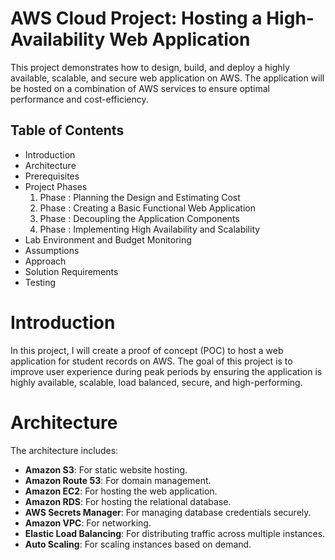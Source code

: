 # AWS Cloud Project: Hosting a High-Availability Web Application
This project demonstrates how to design, build, and deploy a highly available, scalable, and secure web application on AWS. The application will be hosted on a combination of AWS services to ensure optimal performance and cost-efficiency.
## Table of Contents
+ Introduction
+ Architecture
+ Prerequisites
+ Project Phases
    1. Phase : Planning the Design and Estimating Cost
    2. Phase : Creating a Basic Functional Web Application
    3. Phase : Decoupling the Application Components
    4. Phase : Implementing High Availability and Scalability
+ Lab Environment and Budget Monitoring
+ Assumptions
+ Approach
+ Solution Requirements
+ Testing

# Introduction
In this project, I will create a proof of concept (POC) to host a web application for student records on AWS. The goal of this project is to improve user experience during peak periods by ensuring the application is highly available, scalable, load balanced, secure, and high-performing.

# Architecture
The architecture includes:

+ **Amazon S3**: For static website hosting.
+ **Amazon Route 53**: For domain management.
+ **Amazon EC2**: For hosting the web application.
+ **Amazon RDS**: For hosting the relational database.
+ **AWS Secrets Manager**: For managing database credentials securely.
+ **Amazon VPC**: For networking.
+ **Elastic Load Balancing**: For distributing traffic across multiple instances.
+ **Auto Scaling**: For scaling instances based on demand.
